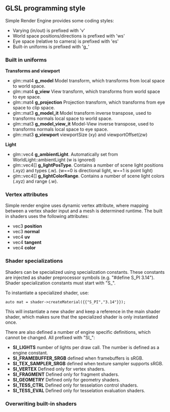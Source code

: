 ## GLSL programming style

Simple Render Engine provides some coding styles:

* Varying (in/out) is prefixed with 'v'
* World space positions/directions is prefixed with 'ws'
* Eye space (relative to camera) is prefixed with 'es'
* Built-in uniforms is prefixed with 'g_'

### Built in uniforms

**Transforms and viewport**

* glm::mat4 **g_model** Model transform, which transforms from local space to world space. 
* glm::mat4 **g_view** View transform, which transforms from world space to eye space.
* glm::mat4 **g_projection** Projection transform, which transforms from eye space to clip space.
* glm::mat3 **g_model_it** Model transform inverse transpose, used to transforms normals local space to world space.
* glm::mat3 **g_model_view_it** Model-View inverse transpose, used to transforms normals local space to eye space.
* glm::mat3 **g_viewport** viewportSize (xy) and viewportOffset(zw)

**Light**

* glm::vec4 **g_ambientLight**. Automatically set from WorldLight::ambientLight (w is ignored)
* glm::vec4[] **g_lightPosType**. Contains a number of scene light positions (.xyz) and types (.w). (w==0 is directional light, w==1 is point light)
* glm::vec4[] **g_lightColorRange**. Contains a number of scene light colors (.xyz) and range (.w). 

### Vertex attributes

Simple render engine uses dynamic vertex attribute, where mapping between a vertex shader input and a mesh is determined runtime.
The built in shaders uses the following attributes:

* vec3 **position**
* vec3 **normal**
* vec4 **uv**
* vec4 **tangent**
* vec4 **color**

### Shader specializations

Shaders can be specialized using specialization constants. These constants are injected as shader preprocessor 
symbols (e.g. "#define S_PI 3.14"). Shader specialization constants must start with "S_".

To instantiate a specialized shader, use:

```
auto mat = shader->createMaterial({{"S_PI","3.14"}});
```

This will instantiate a new shader and keep a reference in the main shader shader, which makes sure that the specialized 
shader is only instantiated once.

There are also defined a number of engine specific definitions, which cannot be changed. All prefixed with "SI_":

* **SI_LIGHTS** number of lights per draw call. The number is defined as a engine constant.
* **SI_FRAMEBUFFER_SRGB** defined when framebuffers is sRGB.
* **SI_TEX_SAMPLER_SRGB** defined when texture sampler supports sRGB.
* **SI_VERTEX** Defined only for vertex shaders.
* **SI_FRAGMENT** Defined only for fragment shaders.
* **SI_GEOMETRY** Defined only for geometry shaders.
* **SI_TESS_CTRL** Defined only for tesselation control shaders.
* **SI_TESS_EVAL** Defined only for tesselation evaluation shaders.


### Overwriting built-in shaders

